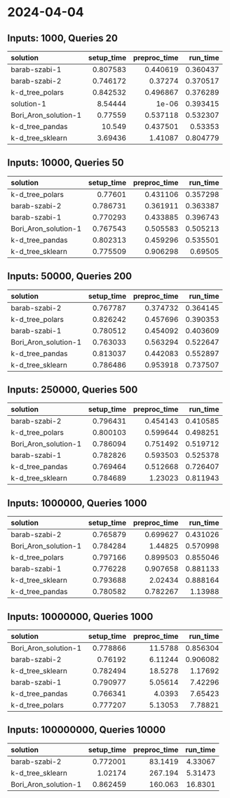 # 2024-04-04

## Inputs: 1000, Queries 20

| solution             |   setup_time |   preproc_time |   run_time |
|:---------------------|-------------:|---------------:|-----------:|
| barab-szabi-1        |     0.807583 |       0.440619 |   0.360437 |
| barab-szabi-2        |     0.746172 |       0.37274  |   0.370517 |
| k-d_tree_polars      |     0.842532 |       0.496867 |   0.376289 |
| solution-1           |     8.54444  |       1e-06    |   0.393415 |
| Bori_Aron_solution-1 |     0.77559  |       0.537118 |   0.532307 |
| k-d_tree_pandas      |    10.549    |       0.437501 |   0.53353  |
| k-d_tree_sklearn     |     3.69436  |       1.41087  |   0.804779 |

## Inputs: 10000, Queries 50

| solution             |   setup_time |   preproc_time |   run_time |
|:---------------------|-------------:|---------------:|-----------:|
| k-d_tree_polars      |     0.77601  |       0.431106 |   0.357298 |
| barab-szabi-2        |     0.786731 |       0.361911 |   0.363387 |
| barab-szabi-1        |     0.770293 |       0.433885 |   0.396743 |
| Bori_Aron_solution-1 |     0.767543 |       0.505583 |   0.505213 |
| k-d_tree_pandas      |     0.802313 |       0.459296 |   0.535501 |
| k-d_tree_sklearn     |     0.775509 |       0.906298 |   0.69505  |

## Inputs: 50000, Queries 200

| solution             |   setup_time |   preproc_time |   run_time |
|:---------------------|-------------:|---------------:|-----------:|
| barab-szabi-2        |     0.767787 |       0.374732 |   0.364145 |
| k-d_tree_polars      |     0.826242 |       0.457696 |   0.390353 |
| barab-szabi-1        |     0.780512 |       0.454092 |   0.403609 |
| Bori_Aron_solution-1 |     0.763033 |       0.563294 |   0.522647 |
| k-d_tree_pandas      |     0.813037 |       0.442083 |   0.552897 |
| k-d_tree_sklearn     |     0.786486 |       0.953918 |   0.737507 |

## Inputs: 250000, Queries 500

| solution             |   setup_time |   preproc_time |   run_time |
|:---------------------|-------------:|---------------:|-----------:|
| barab-szabi-2        |     0.796431 |       0.454143 |   0.410585 |
| k-d_tree_polars      |     0.800103 |       0.599644 |   0.498251 |
| Bori_Aron_solution-1 |     0.786094 |       0.751492 |   0.519712 |
| barab-szabi-1        |     0.782826 |       0.593503 |   0.525378 |
| k-d_tree_pandas      |     0.769464 |       0.512668 |   0.726407 |
| k-d_tree_sklearn     |     0.784689 |       1.23023  |   0.811943 |

## Inputs: 1000000, Queries 1000

| solution             |   setup_time |   preproc_time |   run_time |
|:---------------------|-------------:|---------------:|-----------:|
| barab-szabi-2        |     0.765879 |       0.699627 |   0.431026 |
| Bori_Aron_solution-1 |     0.784284 |       1.44825  |   0.570998 |
| k-d_tree_polars      |     0.797166 |       0.899503 |   0.855046 |
| barab-szabi-1        |     0.776228 |       0.907658 |   0.881133 |
| k-d_tree_sklearn     |     0.793688 |       2.02434  |   0.888164 |
| k-d_tree_pandas      |     0.780582 |       0.782267 |   1.13988  |

## Inputs: 10000000, Queries 1000

| solution             |   setup_time |   preproc_time |   run_time |
|:---------------------|-------------:|---------------:|-----------:|
| Bori_Aron_solution-1 |     0.778866 |       11.5788  |   0.856304 |
| barab-szabi-2        |     0.76192  |        6.11244 |   0.906082 |
| k-d_tree_sklearn     |     0.782494 |       18.5278  |   1.17692  |
| barab-szabi-1        |     0.790977 |        5.05614 |   7.42296  |
| k-d_tree_pandas      |     0.766341 |        4.0393  |   7.65423  |
| k-d_tree_polars      |     0.777207 |        5.13053 |   7.78821  |

## Inputs: 100000000, Queries 10000

| solution             |   setup_time |   preproc_time |   run_time |
|:---------------------|-------------:|---------------:|-----------:|
| barab-szabi-2        |     0.772001 |        83.1419 |    4.33067 |
| k-d_tree_sklearn     |     1.02174  |       267.194  |    5.31473 |
| Bori_Aron_solution-1 |     0.862459 |       160.063  |   16.8301  |